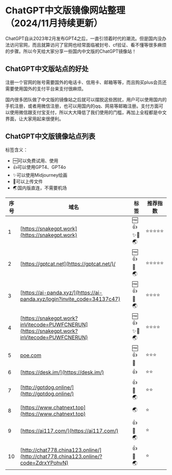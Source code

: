 # ChatGPT中文版镜像网站整理（2024/11月持续更新）
ChatGPT自从2023年2月发布GPT4之后，一直引领着时代的潮流。但是国内没办法访问官网，而且就算访问了官网也经常面临被封号、cf验证、看不懂等很多麻烦的步骤。所以今天给大家分享一些国内中文版的ChatGPT镜像站！

## ChatGPT中文版站点的好处
注册一个官网的账号需要国外的电话卡、信用卡、邮箱等等，而且购买plus会员还需要使用国外的支付平台来支付很麻烦。

国内很多团队做了中文版的镜像站之后就可以摆脱这些困扰，用户可以使用国内的手机注册，或者用微信注册，也可以用国内的qq、网易等邮箱注册。支付方面可以使用微信跟支付宝支付，所以大大降低了我们使用的门槛，再加上全程都是中文界面，让大家用起来很便利。

## ChatGPT中文版镜像站点列表

标签含义：
- 🆓可以免费试用、使用
- 👍可以使用GPT4、GPT4o
- ✨可以使用Midjourney绘画
- 📂可以上传文件
- 🌏国内版直连，不需要机场


| 序号 | 域名 | 标签  | 推荐指数 | 
| --- | --- | --- | --- |
| 1 | [https://snakegpt.work](https://snakegpt.work) | 🆓👍✨📂🌏 | ⭐⭐⭐⭐⭐ |
| 2 | [https://gptcat.net](https://gptcat.net/)/ | 🆓👍📂🌏 | ⭐⭐⭐⭐⭐ |
| 3 | [https://ai-panda.xyz/](https://ai-panda.xyz/login?invite_code=34137c47) | 🆓👍📂🌏 | ⭐⭐⭐⭐ |
| 4 | [https://snakegpt.work?inVitecode=PUWFCNERUN](https://snakegpt.work?inVitecode=PUWFCNERUN) | 🆓👍✨📂🌏 | ⭐⭐⭐⭐ |
| 5 | [poe.com](https://poe.com) | 🆓👍📂 | ⭐⭐⭐ |
| 6 | [https://desk.im/](https://desk.im/)| 👍| ⭐⭐ |
| 7 | [http://gptdog.online/](http://gptdog.online/) | 👍📂🌏 | ⭐⭐ |
| 8 | [https://www.chatnext.top](https://www.chatnext.top) | 🌏 | ⭐ |
| 9 | [https://ai117.com/](https://ai117.com/) | 👍📂🌏 | ⭐ |
| 10 | [http://chat778.china123.online/](http://chat778.china123.online/?code=ZdrxYPohvN)| 👍📂🌏 | ⭐ |
